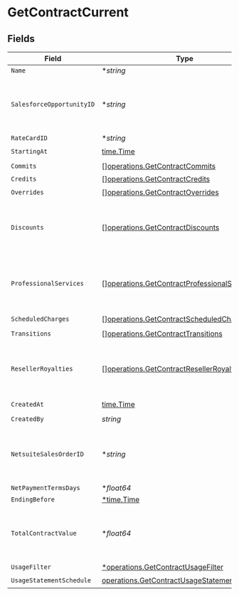 # GetContractCurrent


## Fields

| Field                                                                                                        | Type                                                                                                         | Required                                                                                                     | Description                                                                                                  |
| ------------------------------------------------------------------------------------------------------------ | ------------------------------------------------------------------------------------------------------------ | ------------------------------------------------------------------------------------------------------------ | ------------------------------------------------------------------------------------------------------------ |
| `Name`                                                                                                       | **string*                                                                                                    | :heavy_minus_sign:                                                                                           | N/A                                                                                                          |
| `SalesforceOpportunityID`                                                                                    | **string*                                                                                                    | :heavy_minus_sign:                                                                                           | This field's availability is dependent on your client's configuration.                                       |
| `RateCardID`                                                                                                 | **string*                                                                                                    | :heavy_minus_sign:                                                                                           | N/A                                                                                                          |
| `StartingAt`                                                                                                 | [time.Time](https://pkg.go.dev/time#Time)                                                                    | :heavy_check_mark:                                                                                           | N/A                                                                                                          |
| `Commits`                                                                                                    | [][operations.GetContractCommits](../../models/operations/getcontractcommits.md)                             | :heavy_check_mark:                                                                                           | N/A                                                                                                          |
| `Credits`                                                                                                    | [][operations.GetContractCredits](../../models/operations/getcontractcredits.md)                             | :heavy_minus_sign:                                                                                           | N/A                                                                                                          |
| `Overrides`                                                                                                  | [][operations.GetContractOverrides](../../models/operations/getcontractoverrides.md)                         | :heavy_check_mark:                                                                                           | N/A                                                                                                          |
| `Discounts`                                                                                                  | [][operations.GetContractDiscounts](../../models/operations/getcontractdiscounts.md)                         | :heavy_minus_sign:                                                                                           | This field's availability is dependent on your client's configuration.                                       |
| `ProfessionalServices`                                                                                       | [][operations.GetContractProfessionalServices](../../models/operations/getcontractprofessionalservices.md)   | :heavy_minus_sign:                                                                                           | This field's availability is dependent on your client's configuration.                                       |
| `ScheduledCharges`                                                                                           | [][operations.GetContractScheduledCharges](../../models/operations/getcontractscheduledcharges.md)           | :heavy_check_mark:                                                                                           | N/A                                                                                                          |
| `Transitions`                                                                                                | [][operations.GetContractTransitions](../../models/operations/getcontracttransitions.md)                     | :heavy_check_mark:                                                                                           | N/A                                                                                                          |
| `ResellerRoyalties`                                                                                          | [][operations.GetContractResellerRoyalties](../../models/operations/getcontractresellerroyalties.md)         | :heavy_minus_sign:                                                                                           | This field's availability is dependent on your client's configuration.                                       |
| `CreatedAt`                                                                                                  | [time.Time](https://pkg.go.dev/time#Time)                                                                    | :heavy_check_mark:                                                                                           | N/A                                                                                                          |
| `CreatedBy`                                                                                                  | *string*                                                                                                     | :heavy_check_mark:                                                                                           | N/A                                                                                                          |
| `NetsuiteSalesOrderID`                                                                                       | **string*                                                                                                    | :heavy_minus_sign:                                                                                           | This field's availability is dependent on your client's configuration.                                       |
| `NetPaymentTermsDays`                                                                                        | **float64*                                                                                                   | :heavy_minus_sign:                                                                                           | N/A                                                                                                          |
| `EndingBefore`                                                                                               | [*time.Time](https://pkg.go.dev/time#Time)                                                                   | :heavy_minus_sign:                                                                                           | N/A                                                                                                          |
| `TotalContractValue`                                                                                         | **float64*                                                                                                   | :heavy_minus_sign:                                                                                           | This field's availability is dependent on your client's configuration.                                       |
| `UsageFilter`                                                                                                | [*operations.GetContractUsageFilter](../../models/operations/getcontractusagefilter.md)                      | :heavy_minus_sign:                                                                                           | N/A                                                                                                          |
| `UsageStatementSchedule`                                                                                     | [operations.GetContractUsageStatementSchedule](../../models/operations/getcontractusagestatementschedule.md) | :heavy_check_mark:                                                                                           | N/A                                                                                                          |